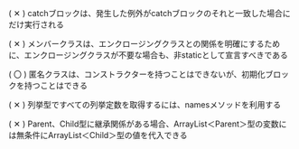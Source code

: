 ( ✕ ) catchブロックは、発生した例外がcatchブロックのそれと一致した場合にだけ実行される  

( ✕ ) メンバークラスは、エンクロージングクラスとの関係を明確にするために、エンクロージングクラスが不要な場合も、非staticとして宣言すべきである  

( 〇 ) 匿名クラスは、コンストラクターを持つことはできないが、初期化ブロックを持つことはできる  

( ✕ ) 列挙型ですべての列挙定数を取得するには、namesメソッドを利用する   

( ✕ ) Parent、Child型に継承関係がある場合、ArrayList＜Parent＞型の変数には無条件にArrayList＜Child＞型の値を代入できる  